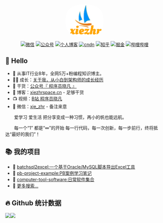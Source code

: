<div align="center">
<img alt="logo" style="display: block; margin: 0 auto; border-radius: 40%; width: 120px; "  src="assets/images/logo.png">
</div>



<tr></tr>

<p align="center">
  <a href="https://gitee.com/xiezhr/image-learn-bed/raw/master/image/wx.jpg"><img src="https://img.shields.io/badge/weChat-%E5%BE%AE%E4%BF%A1%E5%8F%B7-green.svg" alt="微信"></a>
  <a href="https://gitee.com/xiezhr/image-learn-bed/raw/master/image/微信公众号.png"><img src="https://img.shields.io/badge/%E5%85%AC%E4%BC%97%E5%8F%B7-XiezhrSpace-blue.svg" alt="公众号"></a>
  <a href="https://www.xiezhrspace.cn"><img src="https://img.shields.io/badge/%E4%B8%AA%E4%BA%BA%E5%8D%9A%E5%AE%A2-www.xiezhrspace.cn-orange.svg" alt="个人博客"></a>
  <a href="https://blog.csdn.net/rong09_13"><img src="https://img.shields.io/badge/csdn-CSDN-red.svg" alt="cndn"></a>
   <a href="https://www.zhihu.com/people/rong-xie-49-35/posts"><img 		         src="https://img.shields.io/badge/zhihu-%E7%9F%A5%E4%B9%8E-blue.svg" alt="知乎"></a>
  <a href="https://juejin.im/user/1829211147871415"><img src="https://img.shields.io/badge/juejin-%E6%8E%98%E9%87%91-9cf.svg" alt="掘金"></a>
  <a href="https://space.bilibili.com/305330347"><img src="https://img.shields.io/badge/bilibili-%E5%93%94%E5%93%A9%E5%93%94%E5%93%A9-critical.svg" alt="哔哩哔哩"></a> 
</p>


## 🙋 Hello

- :dog: 从事IT行业8年，全网5万+粉编程知识博主。
- :man_technologist: 成长：[关于我，从小白到架构师的成长经历](https://mp.weixin.qq.com/s/_uhLfCqrP1wqKM1-zME6tg)
- :seedling: 干货：[公众号『 程序员晓凡 』](https://blog.xiezhrspace.cn/xiezhr-info/gzh-xiezhr.png)
- :pencil: 博客：[xiezhrspace.cn](https://xiezhrspace.cn/) - 足够干货
- :tv: 视频：[B站 程序员晓凡](https://space.bilibili.com/305330347)
- :love_letter: 微信：[xie_zhr](https://blog.xiezhrspace.cn/xiezhr-info/wx-xiezhr.jpg) - 备注来意

<p>&emsp;&emsp;爱学习 爱生活 把分享变成一种习惯，再小的帆也能远航。</p>
<p>&emsp;&emsp;每一个“1” 都是“∞”的开始 每一行代码，每一次创新，每一步前行，终将抵达“最好的我们”！</p>

## 📚 我的项目
- :bus: [batchsql2excel:一个基于Oracle/MySQL脚本导出Excel工具](https://github.com/xiezhr/batchsql2excel)
- :bus: [pb-project-example:PB案例学习笔记](https://github.com/xiezhr/pb-project-example)
- :bus: [computer-tool-software:日常软件集合](https://github.com/xiezhr/computer-tool-software)
- :bus: [更多搜索...](https://github.com/xiezhr?tab=repositories)

## 🔥 Github 统计数据

<img height="150px" align="left" src="https://github-readme-stats.vercel.app/api?username=xiezhr&locale=cn&line_height=21&show_icons=true&theme=&rank_icon=default&include_all_commits=true&custom_title=我的统计数据"/>
<img height="150px" align="left" src="https://github-readme-stats.vercel.app/api/top-langs/?username=xiezhr&include_all_commits=true&locale=cn&line_height=33&theme=&langs_count=6&layout=compact&custom_title=我的常用语言"/>



